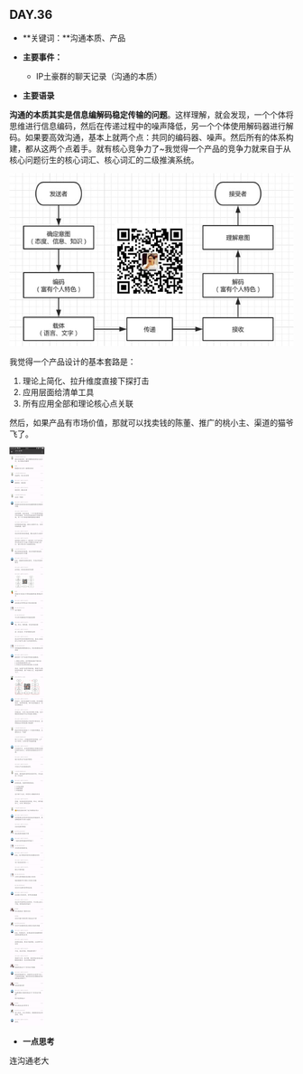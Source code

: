 ## DAY.36
+ **关键词：**沟通本质、产品
+ **主要事件：**
    + IP土豪群的聊天记录（沟通的本质）


+ **主要语录**

**沟通的本质其实是信息编解码稳定传输的问题**。这样理解，就会发现，一个个体将思维进行信息编码，然后在传递过程中的噪声降低，另一个个体使用解码器进行解码。如果要高效沟通，基本上就两个点：共同的编码器、噪声。然后所有的体系构建，都从这两个点着手。就有核心竞争力了~我觉得一个产品的竞争力就来自于从核心问题衍生的核心词汇、核心词汇的二级推演系统。


![](./_image/f9cc144bc9b4d2d767a54ea9398cbdc.jpg)

我觉得一个产品设计的基本套路是：

1. 理论上简化、拉升维度直接下探打击
2. 应用层面给清单工具
3. 所有应用全部和理论核心点关联

然后，如果产品有市场价值，那就可以找卖钱的陈董、推广的桃小主、渠道的猫爷飞了。


![](./_image/844299957176406452.png)


+ **一点思考**

连沟通老大